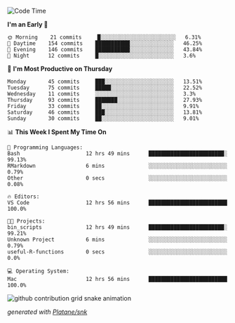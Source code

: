<!--START_SECTION:waka-->
![Code Time](http://img.shields.io/badge/Code%20Time-109%20hrs%2034%20mins-blue)

**I'm an Early 🐤** 

```text
🌞 Morning    21 commits     █░░░░░░░░░░░░░░░░░░░░░░░░   6.31% 
🌆 Daytime    154 commits    ███████████░░░░░░░░░░░░░░   46.25% 
🌃 Evening    146 commits    ███████████░░░░░░░░░░░░░░   43.84% 
🌙 Night      12 commits     █░░░░░░░░░░░░░░░░░░░░░░░░   3.6%

```
📅 **I'm Most Productive on Thursday** 

```text
Monday       45 commits     ███░░░░░░░░░░░░░░░░░░░░░░   13.51% 
Tuesday      75 commits     █████░░░░░░░░░░░░░░░░░░░░   22.52% 
Wednesday    11 commits     ░░░░░░░░░░░░░░░░░░░░░░░░░   3.3% 
Thursday     93 commits     ███████░░░░░░░░░░░░░░░░░░   27.93% 
Friday       33 commits     ██░░░░░░░░░░░░░░░░░░░░░░░   9.91% 
Saturday     46 commits     ███░░░░░░░░░░░░░░░░░░░░░░   13.81% 
Sunday       30 commits     ██░░░░░░░░░░░░░░░░░░░░░░░   9.01%

```


📊 **This Week I Spent My Time On** 

```text
💬 Programming Languages: 
Bash                     12 hrs 49 mins      ████████████████████████░   99.13% 
RMarkdown                6 mins              ░░░░░░░░░░░░░░░░░░░░░░░░░   0.79% 
Other                    0 secs              ░░░░░░░░░░░░░░░░░░░░░░░░░   0.08%

🔥 Editors: 
VS Code                  12 hrs 56 mins      █████████████████████████   100.0%

🐱‍💻 Projects: 
bin_scripts              12 hrs 49 mins      ████████████████████████░   99.21% 
Unknown Project          6 mins              ░░░░░░░░░░░░░░░░░░░░░░░░░   0.79% 
useful-R-functions       0 secs              ░░░░░░░░░░░░░░░░░░░░░░░░░   0.0%

💻 Operating System: 
Mac                      12 hrs 56 mins      █████████████████████████   100.0%

```


<!--END_SECTION:waka-->


<!--Snake Game-->
![github contribution grid snake animation](https://raw.githubusercontent.com/viggo-gascou/viggo-gascou/output/github-contribution-grid-snake.svg)

_generated with [Platane/snk](https://github.com/Platane/snk)_
<!--Snake Game-->

